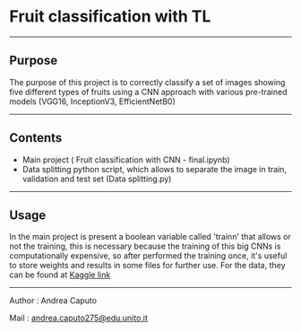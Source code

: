 # Fruit classification with TL

---

## Purpose

  The purpose of this project is to correctly classify a set of images showing five different types of fruits using a CNN approach with
  various pre-trained models (VGG16, InceptionV3, EfficientNetB0)

---           

## Contents 

  - Main project ( Fruit classification with CNN - final.ipynb)
  - Data splitting python script, which allows to separate the image in train, validation and test set (Data splitting.py)

---

## Usage

  In the main project is present a boolean variable called 'trainn' that allows or not the training, this is 
  necessary because the training of this big CNNs is computationally expensive, so after performed the training 
  once, it's useful to store weights and results in some files for further use.
  For the data, they can be found at [Kaggle link](https://www.kaggle.com/datasets/utkarshsaxenadn/fruits-classification)

---

Author : Andrea Caputo

Mail : andrea.caputo275@edu.unito.it
